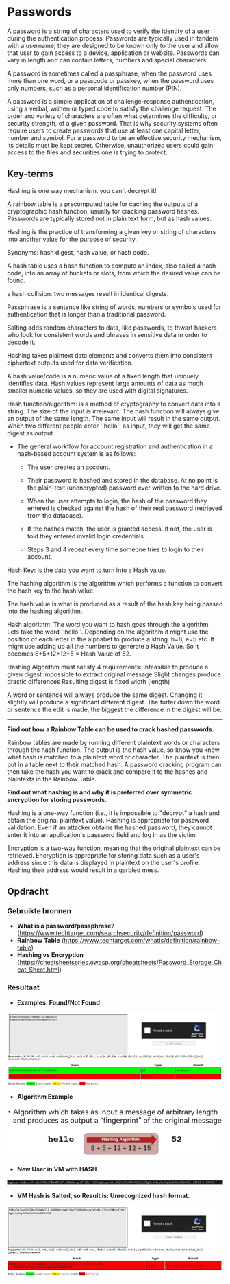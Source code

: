 # Passwords
A password is a string of characters used to verify the identity of a user during the authentication process. Passwords are typically used in tandem with a username; they are designed to be known only to the user and allow that user to gain access to a device, application or website. Passwords can vary in length and can contain letters, numbers and special characters.

A password is sometimes called a passphrase, when the password uses more than one word, or a passcode or passkey, when the password uses only numbers, such as a personal identification number (PIN).

A password is a simple application of challenge-response authentication, using a verbal, written or typed code to satisfy the challenge request. The order and variety of characters are often what determines the difficulty, or security strength, of a given password. That is why security systems often require users to create passwords that use at least one capital letter, number and symbol. For a password to be an effective security mechanism, its details must be kept secret. Otherwise, unauthorized users could gain access to the files and securities one is trying to protect.

## Key-terms

Hashing is one way mechanism. you can't decrypt it!

A rainbow table is a precomputed table for caching the outputs of a cryptographic hash function, usually for cracking password hashes. Passwords are typically stored not in plain text form, but as hash values.

Hashing is the practice of transforming a given key or string of characters into another value for the purpose of security.

Synonyms: hash digest, hash value, or hash code.

A hash table uses a hash function to compute an index, also called a hash code, into an array of buckets or slots, from which the desired value can be found.

a hash collision: two messages result in identical digests.

Passphrase is a sentence like string of words, numbers or symbols used for authentication that is longer than a traditional password.

Salting adds random characters to data, like passwords, to thwart hackers who look for consistent words and phrases in sensitive data in order to decode it.

Hashing takes plaintext data elements and converts them into consistent ciphertext outputs used for data verification.

A hash value/code is a numeric value of a fixed length that uniquely identifies data. Hash values represent large amounts of data as much smaller numeric values, so they are used with digital signatures.

Hash function/algorithm: is a method of cryptography to convert data into a string. The size of the input is irrelevant. The hash function will always give an output of the same length. The same input will result in the same output. When two different people enter ''hello'' as input, they will get the same digest as output.

* The general workflow for account registration and authentication in a hash-based account system is as follows:

  * The user creates an account.

  * Their password is hashed and stored in the database. At no point is the plain-text (unencrypted) password ever written to the hard drive.

  * When the user attempts to login, the hash of the password they entered is checked against the hash of their real password (retrieved from the database).

  * If the hashes match, the user is granted access. If not, the user is told they entered invalid login credentials.

  * Steps 3 and 4 repeat every time someone tries to login to their account.
 
Hash Key: Is the data you want to turn into a Hash value.

The hashing algorithm is the algorithm which performs a function to convert the hash key to the hash value. 

The hash value is what is produced as a result of the hash key being passed into the hashing algorithm.

Hash algorithm: The word you want to hash goes through the algorithm. Lets take the word ''hello''. Depending on the algorithm it might use the position of each letter in the alphabet to produce a string. h=8, e=5 etc. It might use adding up all the numbers to generate a Hash Value. So it becomes 8+5+12+12+5 = Hash Value of 52.

Hashing Algorithm must satisfy 4 requirements:
    Infeasible to produce a given digest
    Impossible to extract original message
    Slight changes produce drastic differences
    Resulting digest is fixed width (length)

A word or sentence will always produce the same digest. Changing it slightly will produce a significant different digest. The furter down the word or sentence the edit is made, the biggest the difference in the digest will be.

---
__Find out how a Rainbow Table can be used to crack hashed passwords.__

Rainbow tables are made by running different plaintext words or characters through the hash function.  The output is the hash value, so know you know what hash is matched to a plaintext word or character.  The plaintext is then put in a table next to their matched hash.  A password cracking program can then take the hash you want to crack and compare it to the hashes and plaintexts in the Rainbow Table.

__Find out what hashing is and why it is preferred over symmetric encryption for storing passwords.__

Hashing is a one-way function (i.e., it is impossible to "decrypt" a hash and obtain the original plaintext value). Hashing is appropriate for password validation. Even if an attacker obtains the hashed password, they cannot enter it into an application's password field and log in as the victim.

Encryption is a two-way function, meaning that the original plaintext can be retrieved. Encryption is appropriate for storing data such as a user's address since this data is displayed in plaintext on the user's profile. Hashing their address would result in a garbled mess.

## Opdracht

### Gebruikte bronnen

* __What is a password/passphrase?__ (https://www.techtarget.com/searchsecurity/definition/password)
* __Rainbow Table__ (https://www.techtarget.com/whatis/definition/rainbow-table)
* __Hashing vs Encryption__ (https://cheatsheetseries.owasp.org/cheatsheets/Password_Storage_Cheat_Sheet.html)

### Resultaat

* __Examples: Found/Not Found__

![Alt text](../00_includes/03_HashExamples.JPG) 

* __Algorithm Example__

![Alt text](../00_includes/03_HashingAlgorithm.JPG) 

* __New User in VM with HASH__

![Alt text](../00_includes/03_ShadowHash.JPG)

* __VM Hash is Salted, so Result is: Unrecognized hash format.__

![Alt text](../00_includes/03_HashSaltedUnrecognized.JPG) 
